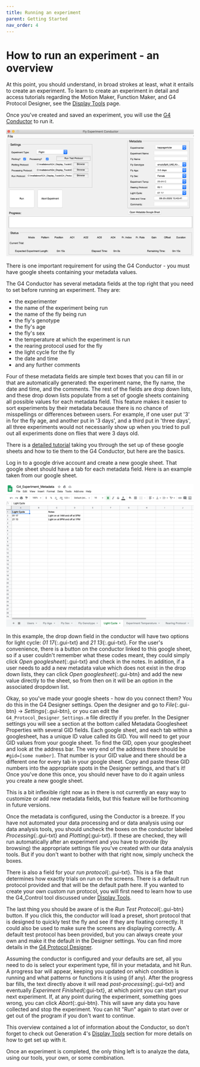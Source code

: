 ```yaml
---
title: Running an experiment
parent: Getting Started
nav_order: 4
---
```


# How to run an experiment - an overview

At this point, you should understand, in broad strokes at least, what it entails to create an experiment. To learn to create an experiment in detail and access tutorials regarding the Motion Maker, Function Maker, and G4 Protocol Designer, see the [Display Tools](../README.md) page. 

Once you've created and saved an experiment, you will use the [G4 Conductor](G4_Conductor_Manual.md) to run it. 

![G4 Conductor](assets/conductor_scrShot.png)

There is one important requirement for using the G4 Conductor - you must have google sheets containing your metadata values. 

The G4 Conductor has several metadata fields at the top right that you need to set before running an experiment. They are: 

- the experimenter
- the name of the experiment being run
- the name of the fly being run
- the fly's genotype
- the fly's age
- the fly's sex
- the temperature at which the experiment is run
- the rearing protocol used for the fly
- the light cycle for the fly
- the date and time
- and any further comments

Four of these metadata fields are simple text boxes that  you can fill in or that are automatically generated: the experiment name, the fly name, the date and time, and the comments. The rest of the fields are drop down lists, and these drop down lists populate from a set of google sheets containing all possible values for each metadata field. This feature makes it easier to sort experiments by their metadata because there is no chance of misspellings or differences between users. For example, if one user put '3' in for the fly age, and another put in '3 days', and a third put in 'three days', all three experiments would not necessarily show up when you tried to pull out all experiments done on flies that were 3 days old.

There is a [detailed tutorial](googlesheet_tutorial.md) taking you through the set up of these google sheets and how to tie them to the G4 Conductor, but here are the basics. 

Log in to a google drive account and create a new google sheet. That google sheet should have a tab for each metadata field. Here is an example taken from our google sheet.

![google sheet example](assets/googleSheet_scrShot.png)

In this example, the drop down field in the conductor will have two options for light cycle: *01 17*{:.gui-txt} and *21 13*{:.gui-txt}. For the user's convenience, there is a button on the conductor linked to this google sheet, so if a user couldn't remember what these codes meant, they could simply click *Open googlesheet*{:.gui-txt} and check in the notes. In addition, if a user needs to add a new metadata value which does not exist in the drop down lists, they can click *Open googlesheet*{:.gui-btn} and add the new value directly to the sheet, so from then on it will be an option in the associated dropdown list.

Okay, so you've made your google sheets - how do you connect them? You do this in the G4 Designer settings. Open the designer and go to *File*{:.gui-btn} -> *Settings*{:.gui-btn}, or you can edit the `G4_Protocol_Designer_Settings.m` file directly if you prefer. In the Designer settings you will see a section at the bottom called Metadata Googlesheet Properties with several GID fields. Each google sheet, and each tab within a googlesheet, has a unique ID value called its GID. You will need to get your GID values from your google sheet. To find the GID, open your googlesheet and look at the address bar. The very end of the address there should be `#gid=[some number]`. That number is your GID value and there should be a different one for every tab in your google sheet. Copy and paste these GID numbers into the appropriate spots in the Designer settings, and that's it! Once you've done this once, you should never have to do it again unless you create a new google sheet. 

This is a bit inflexible right now as in there is not currently an easy way to customize or add new metadata fields, but this feature will be forthcoming in future versions.

Once the metadata is configured, using the Conductor is a breeze. If you have not automated your data processing and or data analysis using our data analysis tools, you should uncheck the boxes on the conductor labeled *Processing*{:.gui-txt} and *Plotting*{:gui-txt}. If these are checked, they will run automatically after an experiment and you have to provide (by browsing) the appropriate settings file you've created with our data analysis tools. But if you don't want to bother with that right now, simply uncheck the boxes. 

There is also a field for your *run protocol*{:.gui-txt}. This is a file that determines how exactly trials on run on the screens. There is a default run protocol provided and that will be the default path here. If you wanted to create your own custom run protocol, you will first need to learn how to use the G4_Control tool discussed under [Display Tools](../README.md).

The last thing you should be aware of is the *Run Test Protocol*{:.gui-btn} button. If you click this, the conductor will load a preset, short protocol that is designed to quickly test the fly and see if they are fixating correctly. It could also be used to make sure the screens are displaying correctly. A default test protocol has been provided, but you can always create your own and make it the default in the Designer settings. You can find more details in the [G4 Protocol Designer](G4_Designer_Manual.md). 

Assuming the conductor is configured and your defaults are set, all you need to do is select your experiment type, fill in your metadata, and hit Run. A progress bar will appear, keeping you updated on which condition is running and what patterns or functions it is using (if any). After the progress bar fills, the text directly above it will read *post-processing*{:.gui-txt} and eventually *Experiment Finished*{:gui-txt}, at which point you can start your next experiment. If, at any point during the experiment, something goes wrong, you can click *Abort*{:.gui-btn}. This will save any data you have collected and stop the experiment. You can hit "Run" again to start over or get out of the program if you don't want to continue.

This overview contained a lot of information about the Conductor, so don't forget to check out Generation 4's [Display Tools](../README.md) section for more details on how to get set up with it. 

Once an experiment is completed, the only thing left is to analyze the data, using our tools, your own, or some combination. 